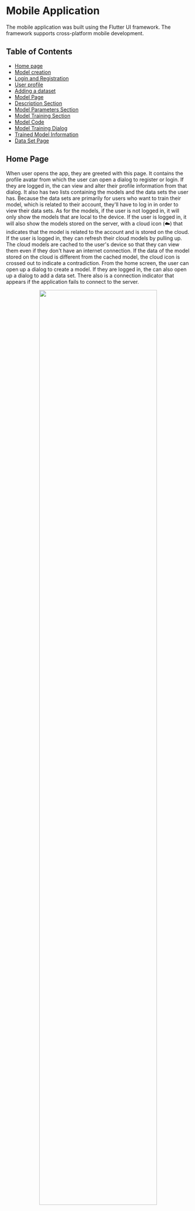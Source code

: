 


# Mobile Application

The mobile application was built using the Flutter UI framework. The framework supports cross-platform mobile development.

## Table of Contents

* [Home page](#home-page)
* [Model creation](#model-creation)
* [Login and Registration](#login-and-registration)
* [User profile](#user-profile)
* [Adding a dataset](#adding-a-dataset)
* [Model Page](#model-page)
* [Description Section](#description-section)
* [Model Parameters Section](#model-parameters-section)
* [Model Training Section](#model-training-section)
* [Model Code](#model-code)
* [Model Training Dialog](#model-training-dialog)
* [Trained Model Information](#trained-model-information)
* [Data Set Page](#data-set-page)


  
  
## Home Page

 When user opens the app, they are greeted with this page. It contains the profile avatar from which the user can open a dialog to register or login. If they are logged in, the can view and alter their profile information from that dialog. It also has two lists containing the models and the data sets the user has. Because the data sets are primarily for users who want to train their model, which is related to their account, they'll have to log in in order to view their data sets. As for the models, if the user is not logged in, it will only show the models that are local to the device. If the user is logged in, it will also show the models stored on the server, with a cloud icon (:cloud:) that indicates that the model is related to the account and is stored on the cloud. If the user is logged in, they can refresh their cloud models by pulling up. The cloud models are cached to the user's device so that they can view them even if they don't have an internet connection. If the data of the model stored on the cloud is different from the cached model, the cloud icon is crossed out to indicate a contradiction. From the home screen, the user can open up a dialog to create a model. If they are logged in, the can also open up a dialog to add a data set. There also is a connection indicator that appears if the application fails to connect to the server.

<p align="center">
    <img width = "80%" src="/images/home.jpg"> 
</p>

  The user can long press a model or a data set from the lists which shows a dialog that allows them to rename or delete the item they selected.
  
 <p align="center" width = "100%">
   <img width = "33%" height = "300" src="/images/edit model.jpg"> 
   <img width = "10%" height = "0" src=".."> 
   <img width = "33%" height = "300" src="/images/edit dataset.jpg"> 
</p>

## Model Creation

When the user taps (:heavy_plus_sign: New model), they are presented with a dialog from which they can create their machine learning model. The algorithms are presented in a scroll-able list with a brief description of each algorithm under it. If the user wishes to quickly select a model, they can switch to a brief view from which all the models are presented in a grid without description. The user enters the name of their model and creates it. The model is by default created locally on the device. No duplicate model names are allowed.

 <p align="center" width = "100%">
   <img width = "33%" height = "400" src="/images/add model detailed.jpg"> 
   <img width = "10%" height = "0" src=".."> 
   <img width = "33%" height = "400" src="/images/new model brief.jpg"> 
</p>

## Login and Registration

When the user taps the profile avatar when not logged in, a dialog containing a login form will pop up. The user can enter their username and password in order to log in. If they do not have an account, they can switch to the registration form where they can sign up a new account with a username, an email address and a password. Once the user logs in, the dialog is switched to their profile dialog. When the user registers, they are switched to the login dialog, with their registration credentials filled in.

 <p align="center" width = "100%">
   <img width = "33%" height = "400" src="/images/login.jpg"> 
   <img width = "10%" height = "0" src=".."> 
   <img width = "33%" height = "400" src="/images/register.jpg"> 
</p>

## User Profile

When the user taps the profile avatar while they're logged in, a dialog pops up with their username and profile picture. They can enable or disable notifications and upload their profile picture. The also can logout. Upon logging out, any cloud models that are cached will be removed from the local storage.

<p align="center">
    <img width = "30%" src="/images/profile picture.jpg"> 
</p>

## Adding a dataset
When the user taps (:heavy_plus_sign: New data set), a dialog showing the different types of data sets pops up. The user can choose the file type of their data set, give it a name and add it. A description about each data set file is provided too.

<p align="center">
    <img width = "30%" src="/images/new dataset.jpg"> 
</p>

## Model Page

The header part of the model page contains the model name and type. If the user is logged it, it also has an indicator that shows the status of the model (if locally saved or cached from the cloud). If the model is locally saved, a cloud upload icon is shown with a brief text telling the user that the model is only locally saved. If they wish to upload the model to the server, they have to tap the cloud upload icon. If the model is cached from the cloud and no contradictions are found between it and what's on the cloud, a cloud icon with a tick inside it is shown indicating that the model is cached correctly. If a contradiction is detected, a cloud download is shown with a text telling the user that a contradiction is detected. They can either tap it to change the cached model to match the model on the cloud, or save the cached model to the cloud from the save button we will discuss later.

 <p align="center" width = "100%">
   <img width = "33%" height = "400" src="/images/header empty.jpg"> 
   <img width = "10%" height = "0" src=".."> 
   <img width = "33%" height = "400" src="/images/header upload.jpg"> 
</p>

 <p align="center" width = "100%">
   <img width = "33%" height = "400" src="/images/header saved.jpg"> 
   <img width = "10%" height = "0" src=".."> 
   <img width = "33%" height = "400" src="/images/header contradiction.jpg"> 
</p>

## Description Section
A description about the machine learning algorithm of this model.

## Model Parameters Section
This section contains the main parameters of the machine learning algorithm. It also has an expandable section for more parameters for users who are more advanced. Each parameter has a help icon that when pressed shows an explanation of the parameter. There are many types of parameters, boolean, numeric, choice and others. After the user changes the parameters to their needs they can save the model. After the model is saved, they can choose to view the code for their model which opens another page.
      
 <p align="center" width = "100%">
   <img width = "33%" height = "600" src="/images/model params 1.jpg"> 
   <img width = "10%" height = "0" src=".."> 
   <img width = "33%" height = "600" src="/images/model params 2.jpg"> 
</p>

## Model Training Section
This section only appears if the model is saved to the server. In this section, the user can choose the data set they wish to train their model with. It also includes the buttons for training the model and viewing its results after the training is finished.

 <p align="center" width = "100%">
   <img width = "30%"  src="/images/train.jpg"> 
   <img width = "6%" height = "0" src=".."> 
    <img width = "50%"  src="/images/model page.jpg"> 
</p>


## Model Code

In the model page, when the model is saved, the user will be able view their code through a button. It will take them to this page where they can view the Python source code with syntax highlighting. They can choose to read it in light or dark mode, whichever they prefer. They also can save the code as a Python source code file or a Jupyter Notebook file, which presents them with a dialog to choose the file location to save the file to.
  
  <p align="center" width = "100%">
   <img width = "33%" height = "600" src="/images/code light.jpg"> 
   <img width = "33%" height = "600" src="/images/code dark.jpg"> 
</p>

## Model Training Dialog
After the user selects their data set in the model page, they can press the train button which opens this dialog. In this dialog, the user can specify the amount of data to use for training and the amount to use for testing. If the user uses an inappropriate amount, a warning is displayed. They also choose the normalization method for their data. They can choose to not normalize their data, or normalize it using minimum-maximum normalization or to standardize  their data using the mean and standard deviation. Then, they can select the label and the features from the data set to use for training. They then can press the train button to start training their model on the machine learning server.

 <p align="center" width = "100%">
   <img width = "33%" height = "600" src="/images/model training 1.jpg"> 
   <img width = "10%" height = "0" src=".."> 
   <img width = "33%" height = "600" src="/images/model training 2.jpg"> 
</p>

After the user presses the train button an indicator on the model header will show that the model is training. After the training is finished, a notification is received telling the user that the model finished training.
<p align="center">
<img width = "70%" src="/images/notification.jpg"> 
</p>

## Trained Model Information
After the model is trained successfully, the user will be able to view the information about the trained model, which is in its own page. In this page, the user can see the scoring metrics that tell him/her how good the trained model actually is. They also can view the parameters the model was trained using alongside with the data set used for training, which columns were dropped and which column was the label. They also can download the trained model as a Python pickle-encoded file. Instructions are provided on how to open and use the trained model. Also, they can upload a data set that they want to predict the output for and get the prediction directly.

 <p align="center" width = "100%">
   <img width = "33%" height = "600" src="/images/trained model page.jpg"> 
   <img width = "3%" height = "0" src=".."> 
   <img width = "33%" height = "600" src="/images/trained model download.jpg"> 
</p>

 <p align="center" width = "100%">
   <img width = "33%" src="/images/trained model predict.jpg"> 
   <img width = "3%" height = "0" src=".."> 
   <img width = "33%" height = "600" src="/images/trained model dataset.jpg"> 
</p>

## Data Set Page
This page is very similar to the model page. It allows you to upload your data set file to the machine learning server. If the file is successfully uploaded and is correctly formatted, it will display some information about the data set.

<p align="center">
<img width = "70%" src="/images/data set.jpg"> 
</p>

